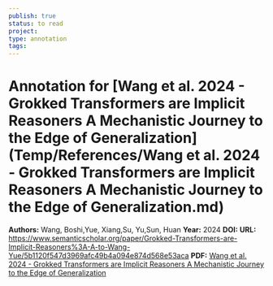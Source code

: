 ```yaml
---
publish: true
status: to read
project:
type: annotation
tags:
---
```

# Annotation for [Wang et al. 2024 - Grokked Transformers are Implicit Reasoners A Mechanistic Journey to the Edge of Generalization](Temp/References/Wang et al. 2024 - Grokked Transformers are Implicit Reasoners A Mechanistic Journey to the Edge of Generalization.md)

**Authors:** Wang, Boshi,Yue, Xiang,Su, Yu,Sun, Huan
**Year:** 2024
**DOI:** 
**URL:** https://www.semanticscholar.org/paper/Grokked-Transformers-are-Implicit-Reasoners%3A-A-to-Wang-Yue/5b1120f547d3969afc49b4a094e874d568e53aca
**PDF:** [Wang et al. 2024 - Grokked Transformers are Implicit Reasoners A Mechanistic Journey to the Edge of Generalization](Papers/PDFs/Wang%20et%20al.%202024%20-%20Grokked%20Transformers%20are%20Implicit%20Reasoners%20A%20Mechanistic%20Journey%20to%20the%20Edge%20of%20Generalization.pdf)
